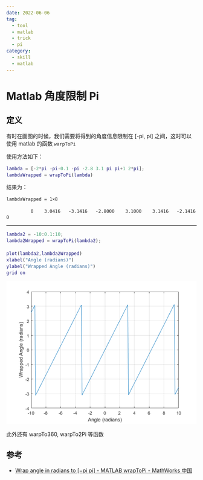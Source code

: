 ```yaml
---
date: 2022-06-06
tag:
  - tool
  - matlab
  - trick
  - pi
category:
  - skill
  - matlab
---
```



# Matlab 角度限制 Pi

## 定义

有时在画图的时候，我们需要将得到的角度信息限制在 [-pi, pi] 之间，这时可以使用 matlab 的函数 `warpToPi`

使用方法如下：

```matlab
lambda = [-2*pi -pi-0.1 -pi -2.8 3.1 pi pi+1 2*pi];
lambdaWrapped = wrapToPi(lambda)
```

结果为：

```
lambdaWrapped = 1×8

         0    3.0416   -3.1416   -2.8000    3.1000    3.1416   -2.1416         0

```

---

```matlab
lambda2 = -10:0.1:10;
lambda2Wrapped = wrapToPi(lambda2);

plot(lambda2,lambda2Wrapped)
xlabel("Angle (radians)")
ylabel("Wrapped Angle (radians)")
grid on
```

![Figure contains an axes object](./assets/WrapAnglesToPiRadiansExample_01.png)

此外还有 warpTo360, warpTo2Pi 等函数

## 参考

- [Wrap angle in radians to [−pi pi] - MATLAB wrapToPi - MathWorks 中国](https://ww2.mathworks.cn/help/map/ref/wraptopi.html)
